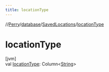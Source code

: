 ```yaml
---
title: locationType
---
```

//[Perry](../../../index.html)/[database](../index.html)/[SavedLocations](index.html)/[locationType](location-type.html)



# locationType



[jvm]\
val [locationType](location-type.html): Column<[String](https://kotlinlang.org/api/latest/jvm/stdlib/kotlin/-string/index.html)>




